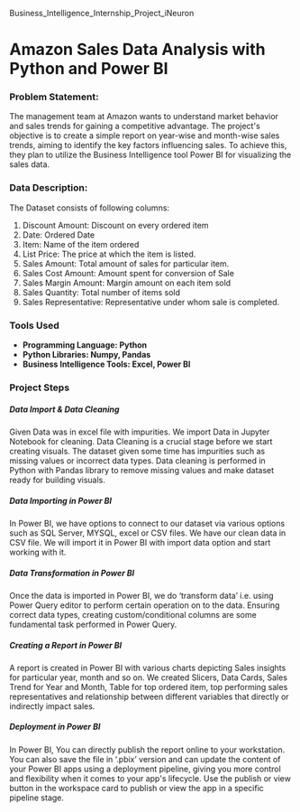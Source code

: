 Business_Intelligence_Internship_Project_iNeuron

# Amazon Sales Data Analysis with Python and Power BI

### Problem Statement:
The management team at Amazon wants to understand market behavior and sales trends for gaining a competitive advantage. The project's objective is to create a simple report on year-wise and month-wise sales trends, aiming to identify the key factors influencing sales. To achieve this, they plan to utilize the Business Intelligence tool Power BI for visualizing the sales data.

### Data Description:

The Dataset consists of following columns:

1.	Discount Amount: Discount on every ordered item
2.	Date: Ordered Date
3.	Item: Name of the item ordered
4.	List Price: The price at which the item is listed.
5.	Sales Amount: Total amount of sales for particular item.
6.	Sales Cost Amount: Amount spent for conversion of Sale
7.	Sales Margin Amount: Margin amount on each item sold
8.	Sales Quantity: Total number of items sold
9.	Sales Representative: Representative under whom sale is completed.

### Tools Used
- **Programming Language: Python**
- **Python Libraries: Numpy, Pandas**
- **Business Intelligence Tools: Excel, Power BI**

### Project Steps

##### Data Import & Data Cleaning
Given Data was in excel file with impurities. We import Data in Jupyter Notebook for cleaning. Data Cleaning is a crucial stage before we start creating visuals. The dataset given some time has impurities such as missing values or incorrect data types. Data cleaning is performed in Python with Pandas library to remove missing values and make dataset ready for building visuals.

##### Data Importing in Power BI
In Power BI, we have options to connect to our dataset via various options such as SQL Server, MYSQL, excel or CSV files. We have our clean data in CSV file. We will import it in Power BI with import data option and start working with it. 

##### Data Transformation in Power BI
Once the data is imported in Power BI, we do ‘transform data’ i.e. using Power Query editor to perform certain operation on to the data. Ensuring correct data types, creating custom/conditional columns are some fundamental task performed in Power Query.

##### Creating a Report in Power BI
A report is created in Power BI with various charts depicting Sales insights for particular year, month and so on. We created Slicers, Data Cards, Sales Trend for Year and Month, Table for top ordered item, top performing sales representatives and relationship between different variables that directly or indirectly impact sales.

##### Deployment in Power BI
In Power BI, You can directly publish the report online to your workstation. You can also save the file in ‘.pbix’ version and can update the content of your Power BI apps using a deployment pipeline, giving you more control and flexibility when it comes to your app's lifecycle. Use the publish or view button in the workspace card to publish or view the app in a specific pipeline stage.
